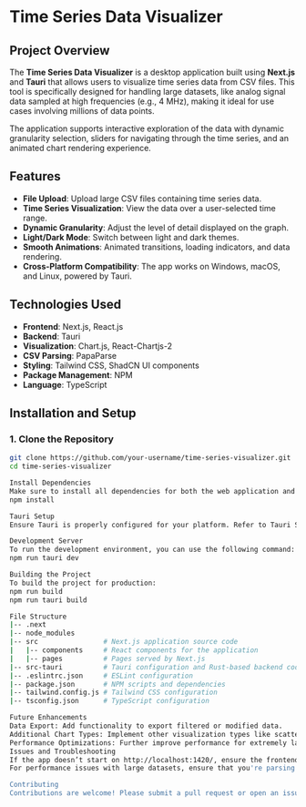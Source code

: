 # Time Series Data Visualizer

## Project Overview

The **Time Series Data Visualizer** is a desktop application built using **Next.js** and **Tauri** that allows users to visualize time series data from CSV files. This tool is specifically designed for handling large datasets, like analog signal data sampled at high frequencies (e.g., 4 MHz), making it ideal for use cases involving millions of data points.

The application supports interactive exploration of the data with dynamic granularity selection, sliders for navigating through the time series, and an animated chart rendering experience.

## Features

- **File Upload**: Upload large CSV files containing time series data.
- **Time Series Visualization**: View the data over a user-selected time range.
- **Dynamic Granularity**: Adjust the level of detail displayed on the graph.
- **Light/Dark Mode**: Switch between light and dark themes.
- **Smooth Animations**: Animated transitions, loading indicators, and data rendering.
- **Cross-Platform Compatibility**: The app works on Windows, macOS, and Linux, powered by Tauri.
  
## Technologies Used

- **Frontend**: Next.js, React.js
- **Backend**: Tauri
- **Visualization**: Chart.js, React-Chartjs-2
- **CSV Parsing**: PapaParse
- **Styling**: Tailwind CSS, ShadCN UI components
- **Package Management**: NPM
- **Language**: TypeScript

## Installation and Setup

### 1. Clone the Repository
```bash
git clone https://github.com/your-username/time-series-visualizer.git
cd time-series-visualizer

Install Dependencies
Make sure to install all dependencies for both the web application and Tauri:
npm install

Tauri Setup
Ensure Tauri is properly configured for your platform. Refer to Tauri Setup for any additional setup needed.

Development Server
To run the development environment, you can use the following command:
npm run tauri dev

Building the Project
To build the project for production:
npm run build
npm run tauri build

File Structure
|-- .next
|-- node_modules
|-- src                # Next.js application source code
|   |-- components     # React components for the application
|   |-- pages          # Pages served by Next.js
|-- src-tauri          # Tauri configuration and Rust-based backend code
|-- .eslintrc.json     # ESLint configuration
|-- package.json       # NPM scripts and dependencies
|-- tailwind.config.js # Tailwind CSS configuration
|-- tsconfig.json      # TypeScript configuration

Future Enhancements
Data Export: Add functionality to export filtered or modified data.
Additional Chart Types: Implement other visualization types like scatter plots or histograms.
Performance Optimizations: Further improve performance for extremely large datasets.
Issues and Troubleshooting
If the app doesn’t start on http://localhost:1420/, ensure the frontend server is running and try restarting the Tauri application.
For performance issues with large datasets, ensure that you're parsing the CSV in chunks and efficiently rendering only the visible data on the chart.

Contributing
Contributions are welcome! Please submit a pull request or open an issue on GitHub if you have suggestions or improvements.


